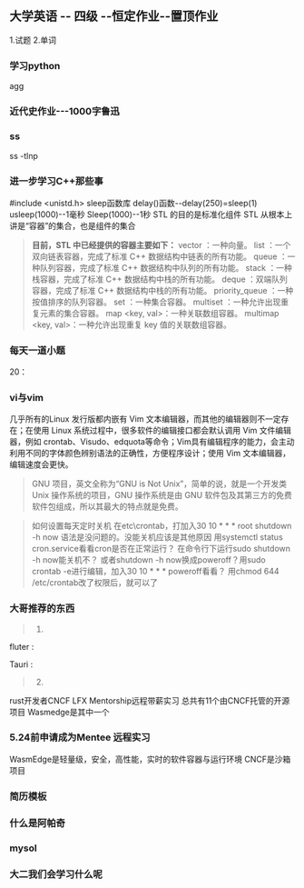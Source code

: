 ## 大学英语 -- 四级 --恒定作业--置顶作业
1.试题
2.单词
### 学习python 
agg




### 近代史作业---1000字鲁迅

### ss
ss -tlnp

### 进一步学习C++那些事
\#include \<unistd.h\> sleep函数库
delay()函数--delay(250)=sleep(1)
usleep(1000)--1毫秒
Sleep(1000)--1秒
STL 的目的是标准化组件
STL 从根本上讲是“容器”的集合，也是组件的集合

>**目前，STL 中已经提供的容器主要如下：**
    vector <T>：一种向量。
    list <T>：一个双向链表容器，完成了标准 C++ 数据结构中链表的所有功能。
    queue <T>：一种队列容器，完成了标准 C++ 数据结构中队列的所有功能。
    stack <T>：一种栈容器，完成了标准 C++ 数据结构中栈的所有功能。
    deque <T>：双端队列容器，完成了标准 C++ 数据结构中栈的所有功能。
    priority_queue <T>：一种按值排序的队列容器。
    set <T>：一种集合容器。
    multiset <T>：一种允许出现重复元素的集合容器。
    map <key, val>：一种关联数组容器。
    multimap <key, val>：一种允许出现重复 key 值的关联数组容器。

### 每天一道小题
20：


### vi与vim
几乎所有的Linux 发行版都内嵌有 Vim 文本编辑器，而其他的编辑器则不一定存在；在使用 Linux 系统过程中，很多软件的编辑接口都会默认调用 Vim 文件编辑器，例如 crontab、Visudo、edquota等命令；Vim具有编辑程序的能力，会主动利用不同的字体颜色辨别语法的正确性，方便程序设计；使用 Vim 文本编辑器，编辑速度会更快。


>GNU 项目，英文全称为“GNU is Not Unix”，简单的说，就是一个开发类 Unix 操作系统的项目，GNU 操作系统是由 GNU 软件包及其第三方的免费软件包组成，所以其最大的特点就是免费。


>如何设置每天定时关机
在etc\crontab，打加入30 10 * * * root shutdown -h now
语法是没问题的。没能关机应该是其他原因
用systemctl status cron.service看看cron是否在正常运行？
在命令行下运行sudo shutdown -h now能关机不？
或者shutdown -h now换成poweroff？用sudo crontab -e进行编辑，加入30 10 * * * poweroff看看？ 
用chmod 644 /etc/crontab改了权限后，就可以了



### 大哥推荐的东西
>1.
fluter :


Tauri :

>2.
rust开发者CNCF LFX Mentorship远程带薪实习
总共有11个由CNCF托管的开源项目 Wasmedge是其中一个
### 5.24前申请成为Mentee 远程实习
WasmEdge是轻量级，安全，高性能，实时的软件容器与运行环境
CNCF是沙箱项目



### 简历模板



### 什么是阿帕奇

### mysol
### 大二我们会学习什么呢
###








